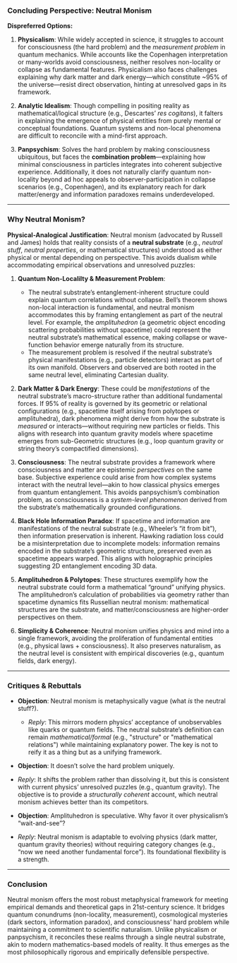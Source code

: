 

### **Concluding Perspective: Neutral Monism**

**Dispreferred Options:**
1. **Physicalism**: While widely accepted in science, it struggles to account for consciousness (the hard problem) and the *measurement problem* in quantum mechanics. While accounts like the Copenhagen interpretation or many-worlds avoid consciousness, neither resolves non-locality or collapse as fundamental features. Physicalism also faces challenges explaining why dark matter and dark energy—which constitute ~95% of the universe—resist direct observation, hinting at unresolved gaps in its framework.

2. **Analytic Idealism**: Though compelling in positing reality as mathematical/logical structure (e.g., Descartes’ *res cogitans*), it falters in explaining the emergence of physical entities from purely mental or conceptual foundations. Quantum systems and non-local phenomena are difficult to reconcile with a mind-first approach.

3. **Panpsychism**: Solves the hard problem by making consciousness ubiquitous, but faces the **combination problem**—explaining how minimal consciousness in particles integrates into coherent subjective experience. Additionally, it does not naturally clarify quantum non-locality beyond ad hoc appeals to observer-participation in collapse scenarios (e.g., Copenhagen), and its explanatory reach for dark matter/energy and information paradoxes remains underdeveloped.

---

### **Why Neutral Monism?**
**Physical-Analogical Justification**: Neutral monism (advocated by Russell and James) holds that reality consists of a **neutral substrate** (e.g., *neutral stuff*, *neutral properties*, or mathematical structures) understood as either physical or mental depending on perspective. This avoids dualism while accommodating empirical observations and unresolved puzzles:

1. **Quantum Non-Localilty & Measurement Problem**:
   - The neutral substrate’s entanglement-inherent structure could explain quantum correlations without collapse. Bell’s theorem shows non-local interaction is fundamental, and neutral monism accommodates this by framing entanglement as part of the neutral level. For example, the *amplituhedron* (a geometric object encoding scattering probabilities without spacetime) could represent the neutral substrate’s mathematical essence, making collapse or wave-function behavior emerge naturally from its structure.
   - The measurement problem is resolved if the neutral substrate’s physical manifestations (e.g., particle detectors) interact as part of its own manifold. Observers and observed are both rooted in the same neutral level, eliminating Cartesian duality.

2. **Dark Matter & Dark Energy**: These could be *manifestations* of the neutral substrate’s macro-structure rather than additional fundamental forces. If 95% of reality is governed by its geometric or relational configurations (e.g., spacetime itself arising from polytopes or amplituhedra), dark phenomena might derive from how the substrate is *measured* or interacts—without requiring new particles or fields. This aligns with research into quantum gravity models where spacetime emerges from sub-Geometric structures (e.g., loop quantum gravity or string theory’s compactified dimensions).

3. **Consciousness**: The neutral substrate provides a framework where consciousness and matter are epistemic *perspectives* on the same base. Subjective experience could arise from how complex systems interact with the neutral level—akin to how classical physics emerges from quantum entanglement. This avoids panpsychism’s combination problem, as consciousness is a *system-level phenomenon* derived from the substrate’s mathematically grounded configurations.

4. **Black Hole Information Paradox**: If spacetime and information are manifestations of the neutral substrate (e.g., Wheeler’s “it from bit”), then information preservation is inherent. Hawking radiation loss could be a misinterpretation due to incomplete models: information remains encoded in the substrate’s geometric structure, preserved even as spacetime appears warped. This aligns with holographic principles suggesting 2D entanglement encoding 3D data.

5. **Amplituhedron & Polytopes**: These structures exemplify how the neutral substrate could form a mathematical “ground” unifying physics. The amplituhedron’s calculation of probabilities via geometry rather than spacetime dynamics fits Russellian neutral monism: mathematical structures are the substrate, and matter/consciousness are higher-order perspectives on them.

6. **Simplicity & Coherence**: Neutral monism unifies physics and mind into a single framework, avoiding the proliferation of fundamental entities (e.g., physical laws + consciousness). It also preserves naturalism, as the neutral level is consistent with empirical discoveries (e.g., quantum fields, dark energy).

---

### **Critiques & Rebuttals**
- **Objection**: Neutral monism is metaphysically vague (what *is* the neutral stuff?).
  - *Reply*: This mirrors modern physics’ acceptance of unobservables like quarks or quantum fields. The neutral substrate’s definition can remain *mathematical/formal* (e.g., \"structure\" or \"mathematical relations\") while maintaining explanatory power. The key is not to reify it as a thing but as a unifying framework.

- **Objection**: It doesn’t solve the hard problem uniquely.
- *Reply*: It shifts the problem rather than dissolving it, but this is consistent with current physics’ unresolved puzzles (e.g., quantum gravity). The objective is to provide a *structurally coherent* account, which neutral monism achieves better than its competitors.

- **Objection**: Amplituhedron is speculative. Why favor it over physicalism’s “wait-and-see”?
- *Reply*: Neutral monism is adaptable to evolving physics (dark matter, quantum gravity theories) without requiring category changes (e.g., “now we need another fundamental force”). Its foundational flexibility is a strength.

---

### **Conclusion**
Neutral monism offers the most robust metaphysical framework for meeting empirical demands and theoretical gaps in 21st-century science. It bridges quantum conundrums (non-locality, measurement), cosmological mysteries (dark sectors, information paradox), and consciousness’ hard problem while maintaining a commitment to scientific naturalism. Unlike physicalism or panpsychism, it reconciles these realms through a single neutral substrate, akin to modern mathematics-based models of reality. It thus emerges as the most philosophically rigorous and empirically defensible perspective.
